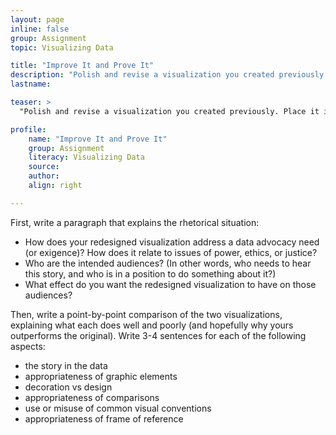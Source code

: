```yaml
---
layout: page
inline: false
group: Assignment
topic: Visualizing Data

title: "Improve It and Prove It"
description: "Polish and revise a visualization you created previously. Place it in a document, along with the original visualization of the same data."
lastname: 

teaser: >
  "Polish and revise a visualization you created previously. Place it in a document, along with the original visualization of the same data."

profile:
    name: "Improve It and Prove It"
    group: Assignment
    literacy: Visualizing Data
    source: 
    author: 
    align: right

---
```


First, write a paragraph that explains the rhetorical situation:
- How does your redesigned visualization address a data advocacy need (or exigence)? How does it relate to issues of power, ethics, or justice?
- Who are the intended audiences? (In other words, who needs to hear this story, and who is in a position to do something about it?)
- What effect do you want the redesigned visualization to have on those audiences?
 
Then, write a point-by-point comparison of the two visualizations, explaining what each does well and poorly (and hopefully why yours outperforms the original). Write 3-4 sentences for each of the following aspects:
- the story in the data
- appropriateness of graphic elements
- decoration vs design
- appropriateness of comparisons
- use or misuse of common visual conventions
- appropriateness of frame of reference

